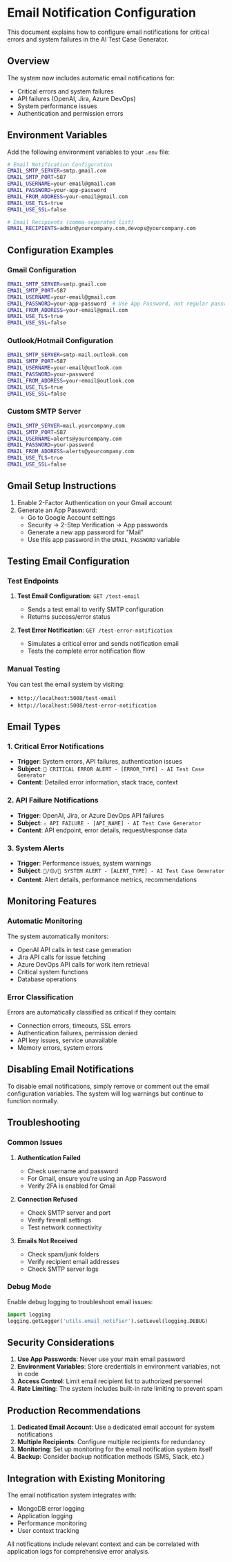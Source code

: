 # Email Notification Configuration

This document explains how to configure email notifications for critical errors and system failures in the AI Test Case Generator.

## Overview

The system now includes automatic email notifications for:
- Critical errors and system failures
- API failures (OpenAI, Jira, Azure DevOps)
- System performance issues
- Authentication and permission errors

## Environment Variables

Add the following environment variables to your `.env` file:

```bash
# Email Notification Configuration
EMAIL_SMTP_SERVER=smtp.gmail.com
EMAIL_SMTP_PORT=587
EMAIL_USERNAME=your-email@gmail.com
EMAIL_PASSWORD=your-app-password
EMAIL_FROM_ADDRESS=your-email@gmail.com
EMAIL_USE_TLS=true
EMAIL_USE_SSL=false

# Email Recipients (comma-separated list)
EMAIL_RECIPIENTS=admin@yourcompany.com,devops@yourcompany.com
```

## Configuration Examples

### Gmail Configuration
```bash
EMAIL_SMTP_SERVER=smtp.gmail.com
EMAIL_SMTP_PORT=587
EMAIL_USERNAME=your-email@gmail.com
EMAIL_PASSWORD=your-app-password  # Use App Password, not regular password
EMAIL_FROM_ADDRESS=your-email@gmail.com
EMAIL_USE_TLS=true
EMAIL_USE_SSL=false
```

### Outlook/Hotmail Configuration
```bash
EMAIL_SMTP_SERVER=smtp-mail.outlook.com
EMAIL_SMTP_PORT=587
EMAIL_USERNAME=your-email@outlook.com
EMAIL_PASSWORD=your-password
EMAIL_FROM_ADDRESS=your-email@outlook.com
EMAIL_USE_TLS=true
EMAIL_USE_SSL=false
```

### Custom SMTP Server
```bash
EMAIL_SMTP_SERVER=mail.yourcompany.com
EMAIL_SMTP_PORT=587
EMAIL_USERNAME=alerts@yourcompany.com
EMAIL_PASSWORD=your-password
EMAIL_FROM_ADDRESS=alerts@yourcompany.com
EMAIL_USE_TLS=true
EMAIL_USE_SSL=false
```

## Gmail Setup Instructions

1. Enable 2-Factor Authentication on your Gmail account
2. Generate an App Password:
   - Go to Google Account settings
   - Security → 2-Step Verification → App passwords
   - Generate a new app password for "Mail"
   - Use this app password in the `EMAIL_PASSWORD` variable

## Testing Email Configuration

### Test Endpoints

1. **Test Email Configuration**: `GET /test-email`
   - Sends a test email to verify SMTP configuration
   - Returns success/error status

2. **Test Error Notification**: `GET /test-error-notification`
   - Simulates a critical error and sends notification email
   - Tests the complete error notification flow

### Manual Testing

You can test the email system by visiting:
- `http://localhost:5008/test-email`
- `http://localhost:5008/test-error-notification`

## Email Types

### 1. Critical Error Notifications
- **Trigger**: System errors, API failures, authentication issues
- **Subject**: `🚨 CRITICAL ERROR ALERT - [ERROR_TYPE] - AI Test Case Generator`
- **Content**: Detailed error information, stack trace, context

### 2. API Failure Notifications
- **Trigger**: OpenAI, Jira, or Azure DevOps API failures
- **Subject**: `⚠️ API FAILURE - [API_NAME] - AI Test Case Generator`
- **Content**: API endpoint, error details, request/response data

### 3. System Alerts
- **Trigger**: Performance issues, system warnings
- **Subject**: `🔴/🟡/🔵 SYSTEM ALERT - [ALERT_TYPE] - AI Test Case Generator`
- **Content**: Alert details, performance metrics, recommendations

## Monitoring Features

### Automatic Monitoring
The system automatically monitors:
- OpenAI API calls in test case generation
- Jira API calls for issue fetching
- Azure DevOps API calls for work item retrieval
- Critical system functions
- Database operations

### Error Classification
Errors are automatically classified as critical if they contain:
- Connection errors, timeouts, SSL errors
- Authentication failures, permission denied
- API key issues, service unavailable
- Memory errors, system errors

## Disabling Email Notifications

To disable email notifications, simply remove or comment out the email configuration variables. The system will log warnings but continue to function normally.

## Troubleshooting

### Common Issues

1. **Authentication Failed**
   - Check username and password
   - For Gmail, ensure you're using an App Password
   - Verify 2FA is enabled for Gmail

2. **Connection Refused**
   - Check SMTP server and port
   - Verify firewall settings
   - Test network connectivity

3. **Emails Not Received**
   - Check spam/junk folders
   - Verify recipient email addresses
   - Check SMTP server logs

### Debug Mode

Enable debug logging to troubleshoot email issues:
```python
import logging
logging.getLogger('utils.email_notifier').setLevel(logging.DEBUG)
```

## Security Considerations

1. **Use App Passwords**: Never use your main email password
2. **Environment Variables**: Store credentials in environment variables, not in code
3. **Access Control**: Limit email recipient list to authorized personnel
4. **Rate Limiting**: The system includes built-in rate limiting to prevent spam

## Production Recommendations

1. **Dedicated Email Account**: Use a dedicated email account for system notifications
2. **Multiple Recipients**: Configure multiple recipients for redundancy
3. **Monitoring**: Set up monitoring for the email notification system itself
4. **Backup**: Consider backup notification methods (SMS, Slack, etc.)

## Integration with Existing Monitoring

The email notification system integrates with:
- MongoDB error logging
- Application logging
- Performance monitoring
- User context tracking

All notifications include relevant context and can be correlated with application logs for comprehensive error analysis.
